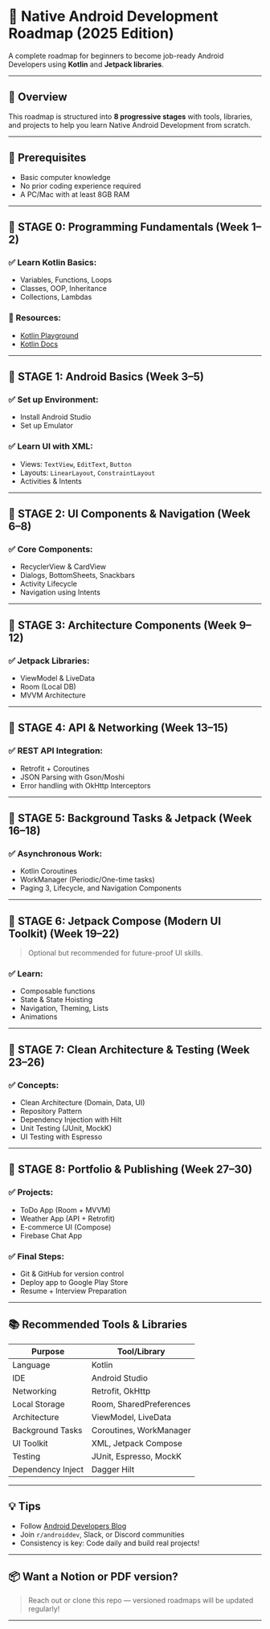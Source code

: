 # 📱 Native Android Development Roadmap (2025 Edition)

A complete roadmap for beginners to become job-ready Android Developers using **Kotlin** and **Jetpack libraries**.

---

## 🚀 Overview

This roadmap is structured into **8 progressive stages** with tools, libraries, and projects to help you learn Native Android Development from scratch.

---

## 📌 Prerequisites

- Basic computer knowledge
- No prior coding experience required
- A PC/Mac with at least 8GB RAM

---

## 🧭 STAGE 0: Programming Fundamentals (Week 1–2)

### ✅ Learn Kotlin Basics:
- Variables, Functions, Loops
- Classes, OOP, Inheritance
- Collections, Lambdas

### 🔗 Resources:
- [Kotlin Playground](https://play.kotlinlang.org/)
- [Kotlin Docs](https://kotlinlang.org/docs/home.html)

---

## 🧭 STAGE 1: Android Basics (Week 3–5)

### ✅ Set up Environment:
- Install Android Studio
- Set up Emulator

### ✅ Learn UI with XML:
- Views: `TextView`, `EditText`, `Button`
- Layouts: `LinearLayout`, `ConstraintLayout`
- Activities & Intents

---

## 🧭 STAGE 2: UI Components & Navigation (Week 6–8)

### ✅ Core Components:
- RecyclerView & CardView
- Dialogs, BottomSheets, Snackbars
- Activity Lifecycle
- Navigation using Intents

---

## 🧭 STAGE 3: Architecture Components (Week 9–12)

### ✅ Jetpack Libraries:
- ViewModel & LiveData
- Room (Local DB)
- MVVM Architecture

---

## 🧭 STAGE 4: API & Networking (Week 13–15)

### ✅ REST API Integration:
- Retrofit + Coroutines
- JSON Parsing with Gson/Moshi
- Error handling with OkHttp Interceptors

---

## 🧭 STAGE 5: Background Tasks & Jetpack (Week 16–18)

### ✅ Asynchronous Work:
- Kotlin Coroutines
- WorkManager (Periodic/One-time tasks)
- Paging 3, Lifecycle, and Navigation Components

---

## 🧭 STAGE 6: Jetpack Compose (Modern UI Toolkit) (Week 19–22)

> Optional but recommended for future-proof UI skills.

### ✅ Learn:
- Composable functions
- State & State Hoisting
- Navigation, Theming, Lists
- Animations

---

## 🧭 STAGE 7: Clean Architecture & Testing (Week 23–26)

### ✅ Concepts:
- Clean Architecture (Domain, Data, UI)
- Repository Pattern
- Dependency Injection with Hilt
- Unit Testing (JUnit, MockK)
- UI Testing with Espresso

---

## 🧭 STAGE 8: Portfolio & Publishing (Week 27–30)

### ✅ Projects:
- ToDo App (Room + MVVM)
- Weather App (API + Retrofit)
- E-commerce UI (Compose)
- Firebase Chat App

### ✅ Final Steps:
- Git & GitHub for version control
- Deploy app to Google Play Store
- Resume + Interview Preparation

---

## 📚 Recommended Tools & Libraries

| Purpose           | Tool/Library          |
|------------------|------------------------|
| Language         | Kotlin                 |
| IDE              | Android Studio         |
| Networking       | Retrofit, OkHttp       |
| Local Storage    | Room, SharedPreferences|
| Architecture     | ViewModel, LiveData    |
| Background Tasks | Coroutines, WorkManager|
| UI Toolkit       | XML, Jetpack Compose   |
| Testing          | JUnit, Espresso, MockK |
| Dependency Inject| Dagger Hilt            |

---

## 💡 Tips

- Follow [Android Developers Blog](https://android-developers.googleblog.com/)
- Join `r/androiddev`, Slack, or Discord communities
- Consistency is key: Code daily and build real projects!

---

## 📦 Want a Notion or PDF version?

> Reach out or clone this repo — versioned roadmaps will be updated regularly!

---
